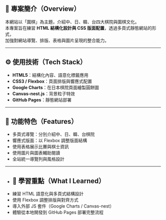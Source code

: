 ## 🧠 專案簡介（Overview）

本網站以「圍棋」為主題，介紹中、日、韓、台四大棋院與圍棋文化。  
本專案旨在練習 **HTML 結構化設計與 CSS 版面配置**，透過多頁式靜態網站的形式，  
加強對網站導覽、排版、表格與圖片呈現的整合能力。

---

## ⚙️ 使用技術（Tech Stack）

- **HTML5**：結構化內容、語意化標籤應用
- **CSS3 / Flexbox**：頁面排版與響應式配置
- **Google Charts**：在日本棋院頁面繪製圓餅圖
- **Canvas-nest.js**：背景粒子特效
- **GitHub Pages**：靜態網站部署

---

## 🌟 功能特色（Features）

- 多頁式導覽：分別介紹中、日、韓、台棋院
- 響應式版面：以 Flexbox 調整版面結構
- 使用表格展示比賽與棋士資訊
- 使用圖片與圖表輔助閱讀
- 全站統一導覽列與風格設計

---

- ## 🧭 學習重點（What I Learned）
- 練習 HTML 語意化與多頁式結構設計
- 使用 Flexbox 調整排版與對齊方式
- 導入外部 JS 套件（Google Charts / Canvas-nest）
- 體驗從本地開發到 GitHub Pages 部署完整流程
